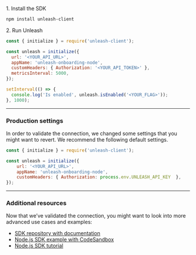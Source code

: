 1\. Install the SDK
```sh
npm install unleash-client
```

2\. Run Unleash
```js
const { initialize } = require('unleash-client');

const unleash = initialize({
  url: '<YOUR_API_URL>',
  appName: 'unleash-onboarding-node',
  customHeaders: { Authorization: '<YOUR_API_TOKEN>' },
  metricsInterval: 5000,
});

setInterval(() => {
  console.log('Is enabled', unleash.isEnabled('<YOUR_FLAG>'));
}, 1000);
```

---
### Production settings

In order to validate the connection, we changed some settings that you might want to revert. We recommend the following default settings.

```js
const { initialize } = require('unleash-client');

const unleash = initialize({
    url: '<YOUR_API_URL>',
    appName: 'unleash-onboarding-node',
    customHeaders: { Authorization: process.env.UNLEASH_API_KEY  },
});
```

---
### Additional resources

Now that we’ve validated the connection, you might want to look into more advanced use cases and examples:

- [SDK repository with documentation](https://github.com/Unleash/unleash-client-node)
- [Node.js SDK example with CodeSandbox](https://github.com/Unleash/unleash-sdk-examples/tree/main/NodeJS)
- [Node.js SDK tutorial](https://dev.to/reeshee/how-to-implement-feature-flags-in-nodejs-using-unleash-3907)
